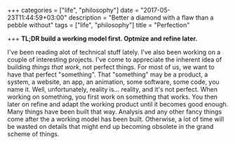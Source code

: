+++
categories = ["life", "philosophy"]
date = "2017-05-23T11:44:59+03:00"
description = "Better a diamond with a flaw than a pebble without"
tags = ["life", "philosophy"]
title = "Perfection"

+++
**TL;DR build a working model first. Optmize and refine later.**

I've been reading alot of technical stuff lately. I've also been working on a couple of interesting projects. I've come to appreciate the inherent idea of building _things that work_, not perfect things. For most of us, we want to have that perfect "something". That "something" may be a product, a system, a website, an app, an animation, some software, some code, you name it. Well, unfortunately, reality is... reality, and it's not perfect. When working on something, you first work on something that works. You then later on refine and adapt the working product until it becomes good enough. Many things have been built that way. Analysis and any other fancy things come after the a working model has been built. Otherwise, a lot of time will be wasted on details that might end up becoming obsolete in the grand scheme of things.
